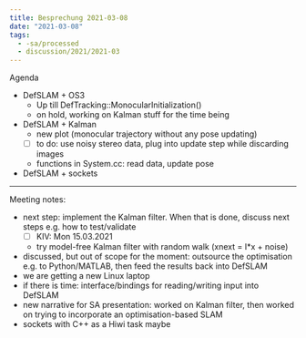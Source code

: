 ```yaml
---
title: Besprechung 2021-03-08
date: "2021-03-08"
tags:
  - -sa/processed
  - discussion/2021/2021-03
---
```


Agenda

*   DefSLAM + OS3
    *   Up till DefTracking::MonocularInitialization()
    *   on hold, working on Kalman stuff for the time being
*   DefSLAM + Kalman
    *   new plot (monocular trajectory without any pose updating)
    *   [ ] to do: use noisy stereo data, plug into update step while discarding images
    *   functions in System.cc: read data, update pose
*   DefSLAM + sockets

* * *

Meeting notes:

*   next step: implement the Kalman filter. When that is done, discuss next steps e.g. how to test/validate
    - [ ] KIV: Mon 15.03.2021
    *   try model-free Kalman filter with random walk (xnext = I\*x + noise)
*   discussed, but out of scope for the moment: outsource the optimisation e.g. to Python/MATLAB, then feed the results back into DefSLAM
*   we are getting a new Linux laptop
*   if there is time: interface/bindings for reading/writing input into DefSLAM
*   new narrative for SA presentation: worked on Kalman filter, then worked on trying to incorporate an optimisation-based SLAM
*   sockets with C++ as a Hiwi task maybe

